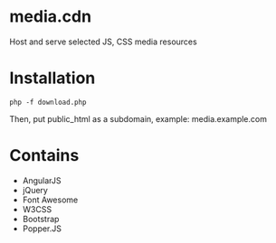 # media.cdn
Host and serve selected JS, CSS media resources

# Installation

    php -f download.php

Then, put public_html as a subdomain, example: media.example.com

# Contains
 * AngularJS
 * jQuery
 * Font Awesome
 * W3CSS
 * Bootstrap
 * Popper.JS
